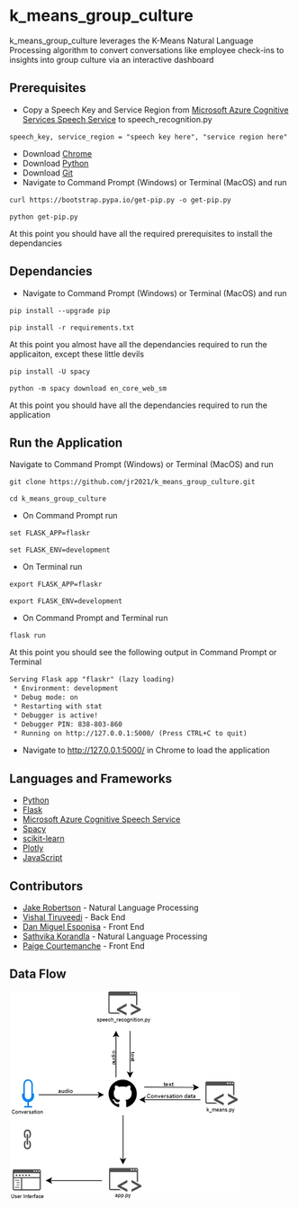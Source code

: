 # k_means_group_culture

k_means_group_culture leverages the K-Means Natural Language Processing algorithm to convert conversations like employee check-ins to insights into group culture via an interactive dashboard

## Prerequisites

* Copy a Speech Key and Service Region from [Microsoft Azure Cognitive Services Speech Service](https://docs.microsoft.com/en-us/azure/cognitive-services/Speech-Service/) to speech_recognition.py 

```
speech_key, service_region = "speech key here", "service region here"
```

* Download [Chrome](https://www.google.com/chrome/b/)
* Download [Python](https://www.python.org/downloads/)
* Download [Git](https://git-scm.com/download/win)
* Navigate to Command Prompt (Windows) or Terminal (MacOS) and run
```
curl https://bootstrap.pypa.io/get-pip.py -o get-pip.py
```
```
python get-pip.py
```

At this point you should have all the required prerequisites to install the dependancies

## Dependancies

* Navigate to Command Prompt (Windows) or Terminal (MacOS) and run

```
pip install --upgrade pip
```
```
pip install -r requirements.txt
```

At this point you almost have all the dependancies required to run the applicaiton, except these little devils

```
pip install -U spacy
```
```
python -m spacy download en_core_web_sm
```

At this point you should have all the dependancies required to run the application

## Run the Application

Navigate to Command Prompt (Windows) or Terminal (MacOS) and run

```
git clone https://github.com/jr2021/k_means_group_culture.git
```

```
cd k_means_group_culture
```

* On Command Prompt run

```
set FLASK_APP=flaskr
```
```
set FLASK_ENV=development
```

* On Terminal run

```
export FLASK_APP=flaskr
```
```
export FLASK_ENV=development
```

* On Command Prompt and Terminal run

```
flask run
```

At this point you should see the following output in Command Prompt or Terminal

```
Serving Flask app "flaskr" (lazy loading)
 * Environment: development
 * Debug mode: on
 * Restarting with stat
 * Debugger is active!
 * Debugger PIN: 838-803-860
 * Running on http://127.0.0.1:5000/ (Press CTRL+C to quit)
```

* Navigate to http://127.0.0.1:5000/ in Chrome to load the application

## Languages and Frameworks

* [Python](https://www.python.org/)
* [Flask](https://flask.palletsprojects.com/en/1.1.x/)
* [Microsoft Azure Cognitive Speech Service](https://docs.microsoft.com/en-us/azure/cognitive-services/Speech-Service/)
* [Spacy](https://spacy.io/)
* [scikit-learn](https://scikit-learn.org/stable/)
* [Plotly](https://plot.ly/python/)
* [JavaScript](https://www.javascript.com/)

## Contributors

* [Jake Robertson](https://www.linkedin.com/in/jr2021/) - Natural Language Processing
* [Vishal Tiruveedi](https://www.linkedin.com/in/vishaltiruveedi/) - Back End
* [Dan Miguel Esponisa](https://www.linkedin.com/in/dan-miguel-espinosa-98265267) - Front End
* [Sathvika Korandla](https://www.linkedin.com/in/sathvika-korandla123/) - Natural Language Processing
* [Paige Courtemanche](https://www.linkedin.com/in/paige-courtemanche-634583188) - Front End

## Data Flow

![Pipeline](Pipeline.png)
